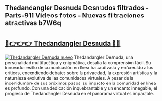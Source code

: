 ## Thedandangler Desnuda D𝚎sn𝚞dos filtr𝚊dos - Parts-911 Vid𝚎os f𝚘tos - N𝚞evas filtr𝚊ciones atr𝚊ctivas b7W6q

# <h2><a href="http://mbc3kpb.tromn.icu/?c=Thedandangler+Desnuda">🔗👉👉👉 Thedandangler Desnuda 🔗🔗</a></h2>

[![Thedandangler Desnuda nuevo](https://i.imgur.com/pEAQMta.gif)](http://mbc3kpb.tromn.icu/?c=Thedandangler+Desnuda)
Thedandangler Desnuda, una personalidad multifacética y enigmática, desafía la comprensión fácil. Su innovador estilo de comunicación en línea ha cautivado y enfurecido a los críticos, encendiendo debates sobre la privacidad, la expresión artística y la naturaleza evolutiva de las comunidades virtuales. A pesar de la incertidumbre de sus próximos pasos, su impacto en la comunidad en línea es profundo. Con una dedicación inquebrantable y un encanto innegable, el progreso de Thedandangler Desnuda en el panorama virtual es imparable.
